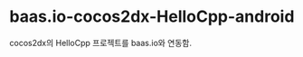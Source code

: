 baas.io-cocos2dx-HelloCpp-android
=================================

cocos2dx의 HelloCpp 프로젝트를 baas.io와 연동함.
